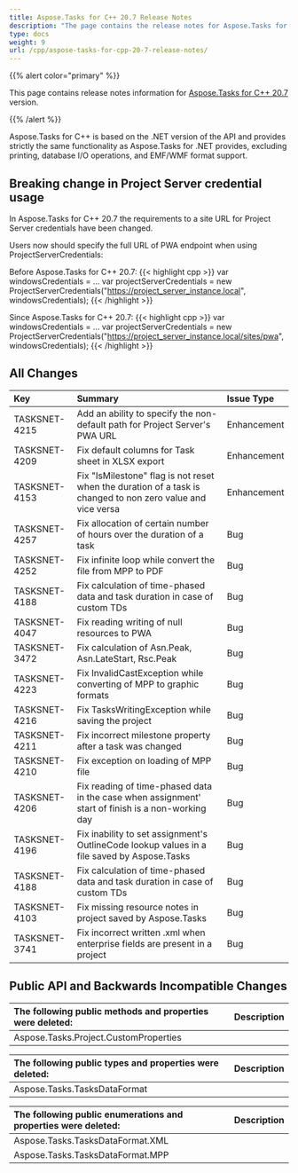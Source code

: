 ```yaml
---
title: Aspose.Tasks for C++ 20.7 Release Notes
description: "The page contains the release notes for Aspose.Tasks for C++ 20.7."
type: docs
weight: 9
url: /cpp/aspose-tasks-for-cpp-20-7-release-notes/
---
```


{{% alert color="primary" %}}

This page contains release notes information for [Aspose.Tasks for C++ 20.7](https://downloads.aspose.com/tasks/cpp/new-releases/aspose.tasks-for-c---20.7.0/) version.

{{% /alert %}}

Aspose.Tasks for C++ is based on the .NET version of the API and provides strictly the same functionality as Aspose.Tasks for .NET provides, excluding printing, database I/O operations, and EMF/WMF format support.

## **Breaking change in Project Server credential usage**
In Aspose.Tasks for C++ 20.7 the requirements to a site URL for Project Server credentials have been changed.

Users now should specify the full URL of PWA endpoint when using ProjectServerCredentials:

Before Aspose.Tasks for C++ 20.7:
{{< highlight cpp >}}
var windowsCredentials = ...
var projectServerCredentials = new ProjectServerCredentials("https://project_server_instance.local", windowsCredentials);
{{< /highlight >}}

Since Aspose.Tasks for C++ 20.7:
{{< highlight cpp >}}
var windowsCredentials = ...
var projectServerCredentials = new ProjectServerCredentials("https://project_server_instance.local/sites/pwa", windowsCredentials);
{{< /highlight >}}

## **All Changes**

|**Key** | **Summary** | **Issue Type**|
| :- | :- | :- |
|TASKSNET-4215|Add an ability to specify the non-default path for Project Server's PWA URL|Enhancement|
|TASKSNET-4209|Fix default columns for Task sheet in XLSX export |Enhancement|
|TASKSNET-4153|Fix "IsMilestone" flag is not reset when the duration of a task is changed to non zero value and vice versa |Enhancement|
|TASKSNET-4257|Fix allocation of certain number of hours over the duration of a task|Bug|
|TASKSNET-4252|Fix infinite loop while convert the file from MPP to PDF|Bug|
|TASKSNET-4188|Fix calculation of time-phased data and task duration in case of custom TDs|Bug|
|TASKSNET-4047|Fix reading writing of null resources to PWA|Bug|
|TASKSNET-3472|Fix calculation of Asn.Peak, Asn.LateStart, Rsc.Peak|Bug|
|TASKSNET-4223|Fix InvalidCastException while converting of MPP to graphic formats|Bug|
|TASKSNET-4216|Fix TasksWritingException while saving the project|Bug
|TASKSNET-4211|Fix incorrect milestone property after a task was changed|Bug|
|TASKSNET-4210|Fix exception on loading of MPP file|Bug|
|TASKSNET-4206|Fix reading of time-phased data in the case when assignment' start of finish is a non-working day|Bug|
|TASKSNET-4196|Fix inability to set assignment's OutlineCode lookup values in a file saved by Aspose.Tasks|Bug|
|TASKSNET-4188|Fix calculation of time-phased data and task duration in case of custom TDs|Bug|
|TASKSNET-4103|Fix missing resource notes in project saved by Aspose.Tasks|Bug|
|TASKSNET-3741|Fix incorrect written .xml when enterprise fields are present in a project|Bug|

## **Public API and Backwards Incompatible Changes**

|**The following public methods and properties were deleted:** |**Description** |
| :- | :- |
|Aspose.Tasks.Project.CustomProperties | |

|**The following public types and properties were deleted:** |**Description** |
| :- | :- |
|Aspose.Tasks.TasksDataFormat | |

|**The following public enumerations and properties were deleted:** |**Description** |
| :- | :- |
|Aspose.Tasks.TasksDataFormat.XML| |
|Aspose.Tasks.TasksDataFormat.MPP| |